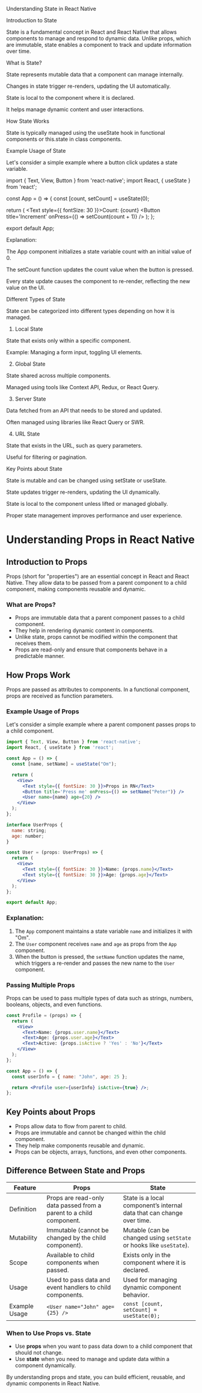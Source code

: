 Understanding State in React Native

Introduction to State

State is a fundamental concept in React and React Native that allows components to manage and respond to dynamic data. Unlike props, which are immutable, state enables a component to track and update information over time.

What is State?

State represents mutable data that a component can manage internally.

Changes in state trigger re-renders, updating the UI automatically.

State is local to the component where it is declared.

It helps manage dynamic content and user interactions.

How State Works

State is typically managed using the useState hook in functional components or this.state in class components.

Example Usage of State

Let's consider a simple example where a button click updates a state variable.

import { Text, View, Button } from 'react-native';
import React, { useState } from 'react';

const App = () => {
  const [count, setCount] = useState(0);

  return (
    <View>
      <Text style={{ fontSize: 30 }}>Count: {count}</Text>
      <Button title='Increment' onPress={() => setCount(count + 1)} />
    </View>
  );
};

export default App;

Explanation:

The App component initializes a state variable count with an initial value of 0.

The setCount function updates the count value when the button is pressed.

Every state update causes the component to re-render, reflecting the new value on the UI.

Different Types of State

State can be categorized into different types depending on how it is managed.

1. Local State

State that exists only within a specific component.

Example: Managing a form input, toggling UI elements.

2. Global State

State shared across multiple components.

Managed using tools like Context API, Redux, or React Query.

3. Server State

Data fetched from an API that needs to be stored and updated.

Often managed using libraries like React Query or SWR.

4. URL State

State that exists in the URL, such as query parameters.

Useful for filtering or pagination.

Key Points about State

State is mutable and can be changed using setState or useState.

State updates trigger re-renders, updating the UI dynamically.

State is local to the component unless lifted or managed globally.

Proper state management improves performance and user experience.


# Understanding Props in React Native

## Introduction to Props
Props (short for "properties") are an essential concept in React and React Native. They allow data to be passed from a parent component to a child component, making components reusable and dynamic.

### What are Props?
- Props are immutable data that a parent component passes to a child component.
- They help in rendering dynamic content in components.
- Unlike state, props cannot be modified within the component that receives them.
- Props are read-only and ensure that components behave in a predictable manner.

## How Props Work
Props are passed as attributes to components. In a functional component, props are received as function parameters.

### Example Usage of Props
Let's consider a simple example where a parent component passes props to a child component.

```jsx
import { Text, View, Button } from 'react-native';
import React, { useState } from 'react';

const App = () => {
  const [name, setName] = useState("Om");

  return (
    <View>
      <Text style={{ fontSize: 30 }}>Props in RN</Text>
      <Button title='Press me' onPress={() => setName("Peter")} />
      <User name={name} age={20} />
    </View>
  );
};

interface UserProps {
  name: string;
  age: number;
}

const User = (props: UserProps) => {
  return (
    <View>
      <Text style={{ fontSize: 30 }}>Name: {props.name}</Text>
      <Text style={{ fontSize: 30 }}>Age: {props.age}</Text>
    </View>
  );
};

export default App;
```

### Explanation:
1. The `App` component maintains a state variable `name` and initializes it with "Om".
2. The `User` component receives `name` and `age` as props from the `App` component.
3. When the button is pressed, the `setName` function updates the name, which triggers a re-render and passes the new name to the `User` component.

### Passing Multiple Props
Props can be used to pass multiple types of data such as strings, numbers, booleans, objects, and even functions.

```jsx
const Profile = (props) => {
  return (
    <View>
      <Text>Name: {props.user.name}</Text>
      <Text>Age: {props.user.age}</Text>
      <Text>Active: {props.isActive ? 'Yes' : 'No'}</Text>
    </View>
  );
};

const App = () => {
  const userInfo = { name: "John", age: 25 };

  return <Profile user={userInfo} isActive={true} />;
};
```

## Key Points about Props
- Props allow data to flow from parent to child.
- Props are immutable and cannot be changed within the child component.
- They help make components reusable and dynamic.
- Props can be objects, arrays, functions, and even other components.

## Difference Between State and Props
| Feature   | Props  | State  |
|-----------|--------|--------|
| Definition | Props are read-only data passed from a parent to a child component. | State is a local component’s internal data that can change over time. |
| Mutability | Immutable (cannot be changed by the child component). | Mutable (can be changed using `setState` or hooks like `useState`). |
| Scope | Available to child components when passed. | Exists only in the component where it is declared. |
| Usage | Used to pass data and event handlers to child components. | Used for managing dynamic component behavior. |
| Example Usage | `<User name="John" age={25} />` | `const [count, setCount] = useState(0);` |

### When to Use Props vs. State
- Use **props** when you want to pass data down to a child component that should not change.
- Use **state** when you need to manage and update data within a component dynamically.

By understanding props and state, you can build efficient, reusable, and dynamic components in React Native.


